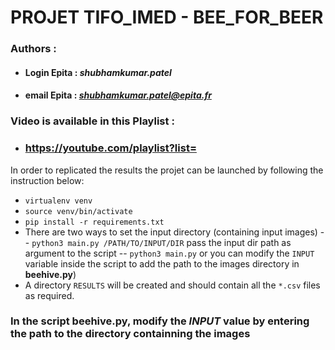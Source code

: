 # PROJET TIFO_IMED - BEE_FOR_BEER

### **Authors** :
- #### **Login Epita** : ***shubhamkumar.patel***
- #### **email Epita** : ***shubhamkumar.patel@epita.fr***

### Video is available in this Playlist :
- ### https://youtube.com/playlist?list=


In order to replicated the results the projet can be launched by following the instruction below:
- `virtualenv venv`
- `source venv/bin/activate`
- `pip install -r requirements.txt`
- There are two ways to set the input directory (containing input images)
  -- `python3 main.py /PATH/TO/INPUT/DIR` pass the input dir path as argument to the script
  -- `python3 main.py` or you can modify the `INPUT` variable inside the script to add the path to the images directory in **beehive.py**)
- A directory `RESULTS` will be created and should contain all the `*.csv` files as required.

### **In the script beehive.py, modify the ***INPUT*** value by entering the path to the directory containning the images**
